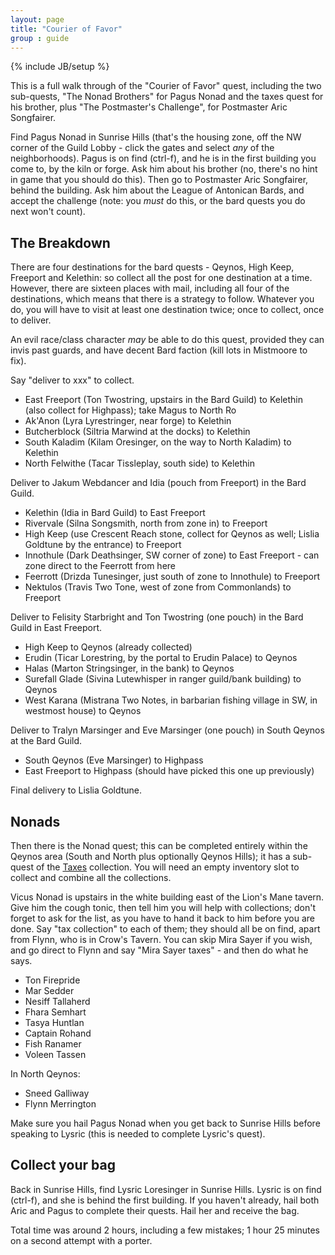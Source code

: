 ```yaml
---
layout: page
title: "Courier of Favor"
group : guide
---
```

{% include JB/setup %}

This is a full walk through of the "Courier of Favor" quest, including the two sub-quests, "The Nonad Brothers" for Pagus Nonad and the taxes quest for his brother, plus "The Postmaster's Challenge", for Postmaster Aric Songfairer.

Find Pagus Nonad in Sunrise Hills (that's the housing zone, off the NW corner of the Guild Lobby - click the gates and select *any* of the neighborhoods).  Pagus is on find (ctrl-f), and he is in the first building you come to, by the kiln or forge. Ask him about his brother (no, there's no hint in game that you should do this).  Then go to Postmaster Aric Songfairer, behind the building.  Ask him about the League of Antonican Bards, and accept the challenge (note: you *must* do this, or the bard quests you do next won't count).

## The Breakdown

There are four destinations for the bard quests - Qeynos, High Keep, Freeport and Kelethin: so collect all the post for one destination at a time.  However, there are sixteen places with mail, including all four of the destinations, which means that there is a strategy to follow.  Whatever you do, you will have to visit at least one destination twice; once to collect, once to deliver.

An evil race/class character *may* be able to do this quest, provided they can invis past guards, and have decent Bard faction (kill lots in Mistmoore to fix).

Say "deliver to xxx" to collect.

- East Freeport (Ton Twostring, upstairs in the Bard Guild) to Kelethin (also collect for Highpass); take Magus to North Ro
- Ak'Anon (Lyra Lyrestringer, near forge) to Kelethin
- Butcherblock (Siltria Marwind at the docks) to Kelethin
- South Kaladim (Kilam Oresinger, on the way to North Kaladim) to Kelethin
- North Felwithe (Tacar Tissleplay, south side) to Kelethin

Deliver to Jakum Webdancer and Idia (pouch from Freeport) in the Bard Guild.

- Kelethin (Idia in Bard Guild) to East Freeport
- Rivervale (Silna Songsmith, north from zone in) to Freeport
- High Keep (use Crescent Reach stone, collect for Qeynos as well; Lislia Goldtune by the entrance) to Freeport
- Innothule (Dark Deathsinger, SW corner of zone) to East Freeport - can zone direct to the Feerrott from here
- Feerrott (Drizda Tunesinger, just south of zone to Innothule) to Freeport
- Nektulos (Travis Two Tone, west of zone from Commonlands) to Freeport

Deliver to Felisity Starbright and Ton Twostring (one pouch) in the Bard Guild in East Freeport.

- High Keep to Qeynos (already collected)
- Erudin (Ticar Lorestring, by the portal to Erudin Palace) to Qeynos
- Halas (Marton Stringsinger, in the bank) to Qeynos
- Surefall Glade (Sivina Lutewhisper in ranger guild/bank building) to Qeynos
- West Karana (Mistrana Two Notes, in barbarian fishing village in SW, in westmost house) to Qeynos

Deliver to Tralyn Marsinger and Eve Marsinger (one pouch) in South Qeynos at the Bard Guild.

- South Qeynos (Eve Marsinger) to Highpass
- East Freeport to Highpass (should have picked this one up previously)

Final delivery to Lislia Goldtune.

## Nonads

Then there is the Nonad quest; this can be completed entirely within the Qeynos area (South and North plus optionally Qeynos Hills); it has a sub-quest of the [Taxes](http://everquest.allakhazam.com/db/quest.html?quest=528) collection.  You will need an empty inventory slot to collect and combine all the collections.

Vicus Nonad is upstairs in the white building east of the Lion's Mane tavern.  Give him the cough tonic, then tell him you will help with collections; don't forget to ask for the list, as you have to hand it back to him before you are done.  Say "tax collection" to each of them; they should all be on find, apart from Flynn, who is in Crow's Tavern.  You can skip Mira Sayer if you wish, and go direct to Flynn and say "Mira Sayer taxes" - and then do what he says.

- Ton Firepride
- Mar Sedder
- Nesiff Tallaherd
- Fhara Semhart
- Tasya Huntlan
- Captain Rohand
- Fish Ranamer
- Voleen Tassen

In North Qeynos:

- Sneed Galliway
- Flynn Merrington

Make sure you hail Pagus Nonad when you get back to Sunrise Hills before speaking to Lysric (this is needed to complete Lysric's quest).

## Collect your bag

Back in Sunrise Hills, find Lysric Loresinger in Sunrise Hills.  Lysric is on find (ctrl-f), and she is behind the first building.  If you haven't already, hail both Aric and Pagus to complete their quests.  Hail her and receive the bag.

Total time was around 2 hours, including a few mistakes; 1 hour 25 minutes on a second attempt with a porter.
